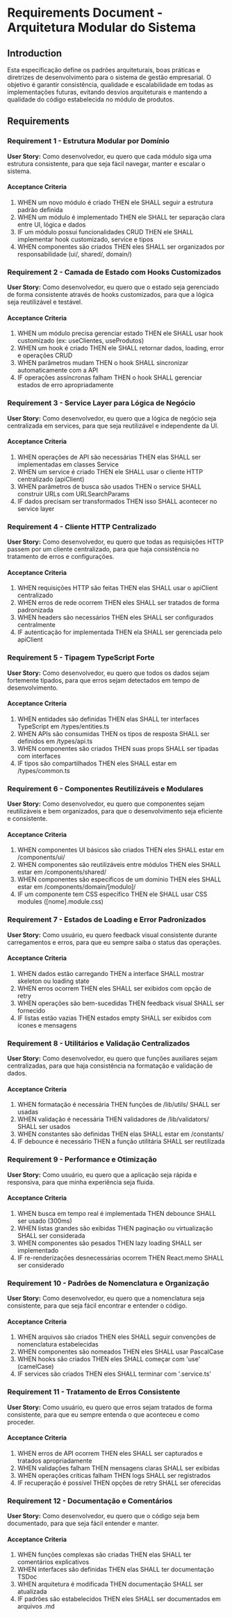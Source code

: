 # Requirements Document - Arquitetura Modular do Sistema

## Introduction

Esta especificação define os padrões arquiteturais, boas práticas e diretrizes de desenvolvimento para o sistema de gestão empresarial. O objetivo é garantir consistência, qualidade e escalabilidade em todas as implementações futuras, evitando desvios arquiteturais e mantendo a qualidade do código estabelecida no módulo de produtos.

## Requirements

### Requirement 1 - Estrutura Modular por Domínio

**User Story:** Como desenvolvedor, eu quero que cada módulo siga uma estrutura consistente, para que seja fácil navegar, manter e escalar o sistema.

#### Acceptance Criteria

1. WHEN um novo módulo é criado THEN ele SHALL seguir a estrutura padrão definida
2. WHEN um módulo é implementado THEN ele SHALL ter separação clara entre UI, lógica e dados
3. IF um módulo possui funcionalidades CRUD THEN ele SHALL implementar hook customizado, service e tipos
4. WHEN componentes são criados THEN eles SHALL ser organizados por responsabilidade (ui/, shared/, domain/)

### Requirement 2 - Camada de Estado com Hooks Customizados

**User Story:** Como desenvolvedor, eu quero que o estado seja gerenciado de forma consistente através de hooks customizados, para que a lógica seja reutilizável e testável.

#### Acceptance Criteria

1. WHEN um módulo precisa gerenciar estado THEN ele SHALL usar hook customizado (ex: useClientes, useProdutos)
2. WHEN um hook é criado THEN ele SHALL retornar dados, loading, error e operações CRUD
3. WHEN parâmetros mudam THEN o hook SHALL sincronizar automaticamente com a API
4. IF operações assíncronas falham THEN o hook SHALL gerenciar estados de erro apropriadamente

### Requirement 3 - Service Layer para Lógica de Negócio

**User Story:** Como desenvolvedor, eu quero que a lógica de negócio seja centralizada em services, para que seja reutilizável e independente da UI.

#### Acceptance Criteria

1. WHEN operações de API são necessárias THEN elas SHALL ser implementadas em classes Service
2. WHEN um service é criado THEN ele SHALL usar o cliente HTTP centralizado (apiClient)
3. WHEN parâmetros de busca são usados THEN o service SHALL construir URLs com URLSearchParams
4. IF dados precisam ser transformados THEN isso SHALL acontecer no service layer

### Requirement 4 - Cliente HTTP Centralizado

**User Story:** Como desenvolvedor, eu quero que todas as requisições HTTP passem por um cliente centralizado, para que haja consistência no tratamento de erros e configurações.

#### Acceptance Criteria

1. WHEN requisições HTTP são feitas THEN elas SHALL usar o apiClient centralizado
2. WHEN erros de rede ocorrem THEN eles SHALL ser tratados de forma padronizada
3. WHEN headers são necessários THEN eles SHALL ser configurados centralmente
4. IF autenticação for implementada THEN ela SHALL ser gerenciada pelo apiClient

### Requirement 5 - Tipagem TypeScript Forte

**User Story:** Como desenvolvedor, eu quero que todos os dados sejam fortemente tipados, para que erros sejam detectados em tempo de desenvolvimento.

#### Acceptance Criteria

1. WHEN entidades são definidas THEN elas SHALL ter interfaces TypeScript em /types/entities.ts
2. WHEN APIs são consumidas THEN os tipos de resposta SHALL ser definidos em /types/api.ts
3. WHEN componentes são criados THEN suas props SHALL ser tipadas com interfaces
4. IF tipos são compartilhados THEN eles SHALL estar em /types/common.ts

### Requirement 6 - Componentes Reutilizáveis e Modulares

**User Story:** Como desenvolvedor, eu quero que componentes sejam reutilizáveis e bem organizados, para que o desenvolvimento seja eficiente e consistente.

#### Acceptance Criteria

1. WHEN componentes UI básicos são criados THEN eles SHALL estar em /components/ui/
2. WHEN componentes são reutilizáveis entre módulos THEN eles SHALL estar em /components/shared/
3. WHEN componentes são específicos de um domínio THEN eles SHALL estar em /components/domain/[modulo]/
4. IF um componente tem CSS específico THEN ele SHALL usar CSS modules ([nome].module.css)

### Requirement 7 - Estados de Loading e Error Padronizados

**User Story:** Como usuário, eu quero feedback visual consistente durante carregamentos e erros, para que eu sempre saiba o status das operações.

#### Acceptance Criteria

1. WHEN dados estão carregando THEN a interface SHALL mostrar skeleton ou loading state
2. WHEN erros ocorrem THEN eles SHALL ser exibidos com opção de retry
3. WHEN operações são bem-sucedidas THEN feedback visual SHALL ser fornecido
4. IF listas estão vazias THEN estados empty SHALL ser exibidos com ícones e mensagens

### Requirement 8 - Utilitários e Validação Centralizados

**User Story:** Como desenvolvedor, eu quero que funções auxiliares sejam centralizadas, para que haja consistência na formatação e validação de dados.

#### Acceptance Criteria

1. WHEN formatação é necessária THEN funções de /lib/utils/ SHALL ser usadas
2. WHEN validação é necessária THEN validadores de /lib/validators/ SHALL ser usados
3. WHEN constantes são definidas THEN elas SHALL estar em /constants/
4. IF debounce é necessário THEN a função utilitária SHALL ser reutilizada

### Requirement 9 - Performance e Otimização

**User Story:** Como usuário, eu quero que a aplicação seja rápida e responsiva, para que minha experiência seja fluida.

#### Acceptance Criteria

1. WHEN busca em tempo real é implementada THEN debounce SHALL ser usado (300ms)
2. WHEN listas grandes são exibidas THEN paginação ou virtualização SHALL ser considerada
3. WHEN componentes são pesados THEN lazy loading SHALL ser implementado
4. IF re-renderizações desnecessárias ocorrem THEN React.memo SHALL ser considerado

### Requirement 10 - Padrões de Nomenclatura e Organização

**User Story:** Como desenvolvedor, eu quero que a nomenclatura seja consistente, para que seja fácil encontrar e entender o código.

#### Acceptance Criteria

1. WHEN arquivos são criados THEN eles SHALL seguir convenções de nomenclatura estabelecidas
2. WHEN componentes são nomeados THEN eles SHALL usar PascalCase
3. WHEN hooks são criados THEN eles SHALL começar com 'use' (camelCase)
4. IF services são criados THEN eles SHALL terminar com '.service.ts'

### Requirement 11 - Tratamento de Erros Consistente

**User Story:** Como usuário, eu quero que erros sejam tratados de forma consistente, para que eu sempre entenda o que aconteceu e como proceder.

#### Acceptance Criteria

1. WHEN erros de API ocorrem THEN eles SHALL ser capturados e tratados apropriadamente
2. WHEN validações falham THEN mensagens claras SHALL ser exibidas
3. WHEN operações críticas falham THEN logs SHALL ser registrados
4. IF recuperação é possível THEN opções de retry SHALL ser oferecidas

### Requirement 12 - Documentação e Comentários

**User Story:** Como desenvolvedor, eu quero que o código seja bem documentado, para que seja fácil entender e manter.

#### Acceptance Criteria

1. WHEN funções complexas são criadas THEN elas SHALL ter comentários explicativos
2. WHEN interfaces são definidas THEN elas SHALL ter documentação TSDoc
3. WHEN arquitetura é modificada THEN documentação SHALL ser atualizada
4. IF padrões são estabelecidos THEN eles SHALL ser documentados em arquivos .md